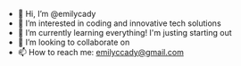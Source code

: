 - 👋 Hi, I’m @emilycady
- 👀 I’m interested in coding and innovative tech solutions
- 🌱 I’m currently learning everything! I'm justing starting out
- 💞️ I’m looking to collaborate on 
- 📫 How to reach me: emilyccady@gmail.com

<!---
emilycady/emilycady is a ✨ special ✨ repository because its `README.md` (this file) appears on your GitHub profile.
You can click the Preview link to take a look at your changes.
--->
